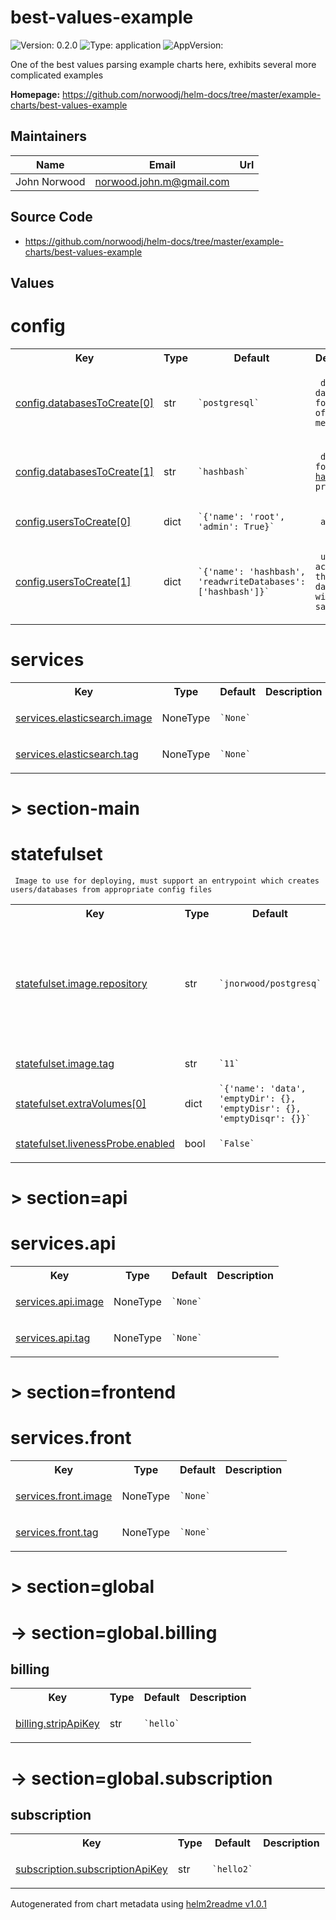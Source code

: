 
# best-values-example



![Version: 0.2.0](https://img.shields.io/badge/Version-0.2.0-informational?style=flat-square) ![Type: application](https://img.shields.io/badge/Type-application-informational?style=flat-square) ![AppVersion: ](https://img.shields.io/badge/AppVersion--informational?style=flat-square)



One of the best values parsing example charts here, exhibits several more complicated examples



**Homepage:** <https://github.com/norwoodj/helm-docs/tree/master/example-charts/best-values-example>



## Maintainers

| Name | Email | Url |
| ---- | ------ | --- |
| John Norwood | <norwood.john.m@gmail.com> |  |




## Source Code

* <https://github.com/norwoodj/helm-docs/tree/master/example-charts/best-values-example>




## Values



<h1>config</h1>
<table style="">
    <tr>
        <th>Key</th>
        <th>Type</th>
        <th>Default</th>
        <th>Description</th>
    </tr>
<tr style="" ><td>

[config.databasesToCreate[0]](./values.yaml#L28)

</td><td>str</td><td><code>`postgresql`</code></td><td><p><code> default database for storage of database metadata</code></p></td></tr><tr style="" ><td>

[config.databasesToCreate[1]](./values.yaml#L28)

</td><td>str</td><td><code>`hashbash`</code></td><td><p><code> database for the <a href="https://github.com/norwoodj/hashbash">hashbash</a> project</code></p></td></tr><tr style="" ><td>

[config.usersToCreate[0]](./values.yaml#L36)

</td><td>dict</td><td><code>`{'name': 'root', 'admin': True}`</code></td><td><p><code> admin user</code></p></td></tr><tr style="" ><td>

[config.usersToCreate[1]](./values.yaml#L36)

</td><td>dict</td><td><code>`{'name': 'hashbash', 'readwriteDatabases': ['hashbash']}`</code></td><td><p><code> user with access to the database with the same name</code></p></td></tr>
</table>

<h1>services</h1>
<table style="">
    <tr>
        <th>Key</th>
        <th>Type</th>
        <th>Default</th>
        <th>Description</th>
    </tr>
<tr style="" ><td>

[services.elasticsearch.image](./values.yaml#L66)

</td><td>NoneType</td><td><code>`None`</code></td><td></td></tr><tr style="" ><td>

[services.elasticsearch.tag](./values.yaml#L67)

</td><td>NoneType</td><td><code>`None`</code></td><td></td></tr>
</table>

<h1>> section-main</h1><h1>statefulset</h1><p><code> Image to use for deploying, must support an entrypoint which creates users/databases from appropriate config files</code></p>
<table style="">
    <tr>
        <th>Key</th>
        <th>Type</th>
        <th>Default</th>
        <th>Description</th>
    </tr>
<tr style="" ><td>

[statefulset.image.repository](./values.yaml#L6)

</td><td>str</td><td><code>`jnorwood/postgresq`</code></td><td><p><code> Imeeeeeage to use for deploying, must support an entrypoint which creates users/databases from appropriate config files</code></p></td></tr><tr style="" ><td>

[statefulset.image.tag](./values.yaml#L7)

</td><td>str</td><td><code>`11`</code></td><td></td></tr><tr style="" ><td>

[statefulset.extraVolumes[0]](./values.yaml#L10)

</td><td>dict</td><td><code>`{'name': 'data', 'emptyDir': {}, 'emptyDisr': {}, 'emptyDisqr': {}}`</code></td><td></td></tr><tr style="" ><td>

[statefulset.livenessProbe.enabled](./values.yaml#L21)

</td><td>bool</td><td><code>`False`</code></td><td></td></tr>
</table>

<h1>> section=api</h1><h1>services.api</h1>
<table style="">
    <tr>
        <th>Key</th>
        <th>Type</th>
        <th>Default</th>
        <th>Description</th>
    </tr>
<tr style="" ><td>

[services.api.image](./values.yaml#L57)

</td><td>NoneType</td><td><code>`None`</code></td><td></td></tr><tr style="" ><td>

[services.api.tag](./values.yaml#L58)

</td><td>NoneType</td><td><code>`None`</code></td><td></td></tr>
</table>

<h1>> section=frontend</h1><h1>services.front</h1>
<table style="">
    <tr>
        <th>Key</th>
        <th>Type</th>
        <th>Default</th>
        <th>Description</th>
    </tr>
<tr style="" ><td>

[services.front.image](./values.yaml#L62)

</td><td>NoneType</td><td><code>`None`</code></td><td></td></tr><tr style="" ><td>

[services.front.tag](./values.yaml#L63)

</td><td>NoneType</td><td><code>`None`</code></td><td></td></tr>
</table>

<h1>> section=global</h1><h1>-> section=global.billing</h1><h2>billing</h2>
<table style="">
    <tr>
        <th>Key</th>
        <th>Type</th>
        <th>Default</th>
        <th>Description</th>
    </tr>
<tr style="" ><td>

[billing.stripApiKey](./values.yaml#L45)

</td><td>str</td><td><code>`hello`</code></td><td></td></tr>
</table>

<h1>-> section=global.subscription</h1><h2>subscription</h2>
<table style="">
    <tr>
        <th>Key</th>
        <th>Type</th>
        <th>Default</th>
        <th>Description</th>
    </tr>
<tr style="" ><td>

[subscription.subscriptionApiKey](./values.yaml#L49)

</td><td>str</td><td><code>`hello2`</code></td><td></td></tr>
</table>



Autogenerated from chart metadata using [helm2readme v1.0.1](https://github.com/tactful-ai/helm2readme)
    
